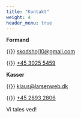 ```yaml
---
title: "Kontakt"
weight: 4
header_menu: true
---
```


**Formand**

{{<icon class="fa fa-envelope">}}&nbsp;[skodshoj10@gmail.com](mailto:skodshoj10@gmail.com)

{{<icon class="fa fa-phone">}}&nbsp;[+45 3025 5459](tel:+4530255459)


**Kasser**

{{<icon class="fa fa-envelope">}}&nbsp;[klaus@larsenweb.dk](mailto:klaus@larsenweb.dk)

{{<icon class="fa fa-phone">}}&nbsp;[+45 2893 2806](tel:+4528932806)

Vi tales ved!
